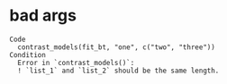 # bad args

    Code
      contrast_models(fit_bt, "one", c("two", "three"))
    Condition
      Error in `contrast_models()`:
      ! `list_1` and `list_2` should be the same length.

